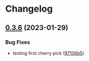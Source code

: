 # Changelog

## [0.3.6](https://github.com/ssuish/auto-release/compare/v0.3.5...v0.3.6) (2023-01-29)


### Bug Fixes

* testing first cherry pick ([97106b5](https://github.com/ssuish/auto-release/commit/97106b5b656942119ab48cc9bb70a551df98a6cb))
